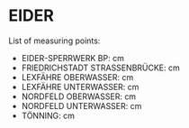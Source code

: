 # EIDER

List of measuring points:

* EIDER-SPERRWERK BP: <Value topic="rivers/pegel-online/EIDER/EIDER-SPERRWERK_BP/measurementValue"/> cm
* FRIEDRICHSTADT STRASSENBRÜCKE: <Value topic="rivers/pegel-online/EIDER/FRIEDRICHSTADT_STRASSENBRÜCKE/measurementValue"/> cm
* LEXFÄHRE OBERWASSER: <Value topic="rivers/pegel-online/EIDER/LEXFÄHRE_OBERWASSER/measurementValue"/> cm
* LEXFÄHRE UNTERWASSER: <Value topic="rivers/pegel-online/EIDER/LEXFÄHRE_UNTERWASSER/measurementValue"/> cm
* NORDFELD OBERWASSER: <Value topic="rivers/pegel-online/EIDER/NORDFELD_OBERWASSER/measurementValue"/> cm
* NORDFELD UNTERWASSER: <Value topic="rivers/pegel-online/EIDER/NORDFELD_UNTERWASSER/measurementValue"/> cm
* TÖNNING: <Value topic="rivers/pegel-online/EIDER/TÖNNING/measurementValue"/> cm
